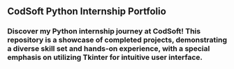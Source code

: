 ## CodSoft Python Internship Portfolio
### Discover my Python internship journey at CodSoft! This repository is a showcase of completed projects, demonstrating a diverse skill set and hands-on experience, with a special emphasis on utilizing Tkinter for intuitive user interface. 
